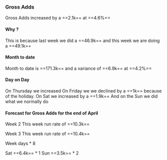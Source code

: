 ###  Gross Adds
Gross Adds increased by a ==2.1k== at  ==4.6%==
#### Why ?
This is because  last week we did a ==46.9k== and this week we are doing a ==49.1k== 

#### Month to date
Month to date is ==171.3k== and a variance of ==6.9k== at ==4.2%==

#### Day on Day
On Thursday we increased 
On Friday we we declined by a ==1k== because of the holiday.
On Sat we increased by a ==1.9k==
And on the Sun we did what we normally do 

#### Forecast for Gross Adds for the end of April

Week 2
This week run rate of ==10.3k==

Week 3 
This week run rate of ==10.4k==

Week days    * 8

Sat ==6.4k== * 1
Sun ==3.5k==  * 2
